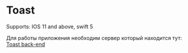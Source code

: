 # Toast
Supports: IOS 11 and above, swift 5

Для работы приложения необходим сервер который находится тут: [Toast back-end](https://github.com/oleg-romanov/ToastBackEnd/tree/main)

